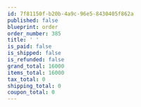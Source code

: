 ```yaml
---
id: 7f81150f-b20b-4a9c-96e5-8430405f862a
published: false
blueprint: order
order_number: 385
title: ' '
is_paid: false
is_shipped: false
is_refunded: false
grand_total: 16000
items_total: 16000
tax_total: 0
shipping_total: 0
coupon_total: 0
---
```

